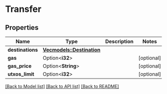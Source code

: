 # Transfer

## Properties

Name | Type | Description | Notes
------------ | ------------- | ------------- | -------------
**destinations** | [**Vec<models::Destination>**](Destination.md) |  | 
**gas** | Option<**i32**> |  | [optional]
**gas_price** | Option<**String**> |  | [optional]
**utxos_limit** | Option<**i32**> |  | [optional]

[[Back to Model list]](../README.md#documentation-for-models) [[Back to API list]](../README.md#documentation-for-api-endpoints) [[Back to README]](../README.md)


